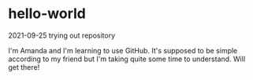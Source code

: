 # hello-world
2021-09-25 trying out repository

I'm Amanda and I'm learning to use GitHub.
It's supposed to be simple according to my friend but I'm taking quite some time to understand.
Will get there!
